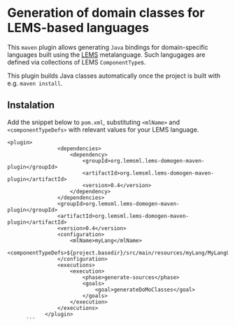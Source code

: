 # Generation of domain classes for LEMS-based languages

This `maven` plugin allows generating `Java` bindings for domain-specific languages built using the [LEMS](https://github.com/LEMS/LEMS) metalanguage. Such langugages are defined via collections of LEMS `ComponentType`s.

This plugin builds Java classes automatically once the project is built with e.g. `maven install`.

## Instalation

Add the snippet below to `pom.xml`, substituting `<mlName>` and `<componentTypeDefs>` with relevant values for your LEMS language.

```
<plugin>
				<dependencies>
					<dependency>
						<groupId>org.lemsml.lems-domogen-maven-plugin</groupId>
						<artifactId>org.lemsml.lems-domogen-maven-plugin</artifactId>
						<version>0.4</version>
					</dependency>
				</dependencies>
				<groupId>org.lemsml.lems-domogen-maven-plugin</groupId>
				<artifactId>org.lemsml.lems-domogen-maven-plugin</artifactId>
				<version>0.4</version>
				<configuration>
					<mlName>myLang</mlName>
					<componentTypeDefs>${project.basedir}/src/main/resources/myLang/MyLangLemsCompTypes.xml</componentTypeDefs>
				</configuration>
				<executions>
					<execution>
						<phase>generate-sources</phase>
						<goals>
							<goal>generateDoMoClasses</goal>
						</goals>
					</execution>
				</executions>
			</plugin>
      ```
